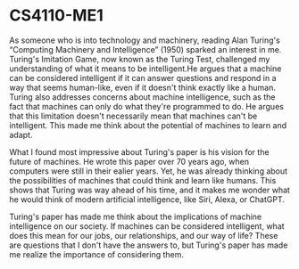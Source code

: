 # CS4110-ME1

  As someone who is into technology and machinery, reading Alan Turing's
“Computing Machinery and Intelligence” (1950) sparked an interest in me.
Turing's Imitation Game, now known as the Turing Test, challenged my 
understanding of what it means to be intelligent.He argues that a machine 
can be considered intelligent if it can answer questions and respond in a
way that seems human-like, even if it doesn't think exactly like a human.
Turing also addresses concerns about machine intelligence, such as the 
fact that machines can only do what they're programmed to do. He argues 
that this limitation doesn't necessarily mean that machines can't be 
intelligent. This made me think about the potential of machines to learn 
and adapt.

  What I found most impressive about Turing's paper is his vision for the 
future of machines. He wrote this paper over 70 years ago, when computers 
were still in their ealier years. Yet, he was already thinking about the 
possibilities of machines that could think and learn like humans.
This shows that Turing was way ahead of his time, and it makes me wonder 
what he would think of modern artificial intelligence, like Siri, Alexa, 
or ChatGPT.

  Turing's paper has made me think about the implications of machine 
intelligence on our society. If machines can be considered intelligent, 
what does this mean for our jobs, our relationships, and our way of life? 
These are questions that I don't have the answers to, but Turing's paper 
has made me realize the importance of considering them.
